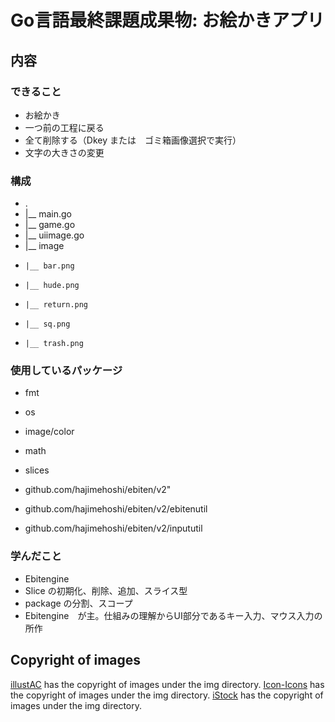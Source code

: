 # Go言語最終課題成果物: お絵かきアプリ

## 内容

### できること

* お絵かき
* 一つ前の工程に戻る
* 全て削除する（Dkey または　ゴミ箱画像選択で実行）
* 文字の大きさの変更

### 構成

* .
* |__ main.go
* |__ game.go
* |__ uiimage.go
* |__ image
*     |__ bar.png
*     |__ hude.png
*     |__ return.png
*     |__ sq.png
*     |__ trash.png


### 使用しているパッケージ

* fmt
* os
* image/color
* math
* slices

* github.com/hajimehoshi/ebiten/v2"
* github.com/hajimehoshi/ebiten/v2/ebitenutil
* github.com/hajimehoshi/ebiten/v2/inpututil

### 学んだこと

* Ebitengine
* Slice の初期化、削除、追加、スライス型
* package の分割、スコープ
* Ebitengine　が主。仕組みの理解からUI部分であるキー入力、マウス入力の所作

## Copyright of images

[illustAC](https://www.ac-illust.com/main/) has the copyright of images under the img directory.
[Icon-Icons](https://icon-icons.com/) has the copyright of images under the img directory.
[iStock](https://www.istockphoto.com/jp/) has the copyright of images under the img directory.
